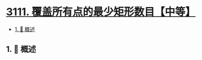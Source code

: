 # [3111. 覆盖所有点的最少矩形数目【中等】](https://github.com/Tdahuyou/TNotes.leetcode/tree/main/notes/3111.%20%E8%A6%86%E7%9B%96%E6%89%80%E6%9C%89%E7%82%B9%E7%9A%84%E6%9C%80%E5%B0%91%E7%9F%A9%E5%BD%A2%E6%95%B0%E7%9B%AE%E3%80%90%E4%B8%AD%E7%AD%89%E3%80%91)

<!-- region:toc -->

- [1. 📝 概述](#1--概述)

<!-- endregion:toc -->

## 1. 📝 概述

